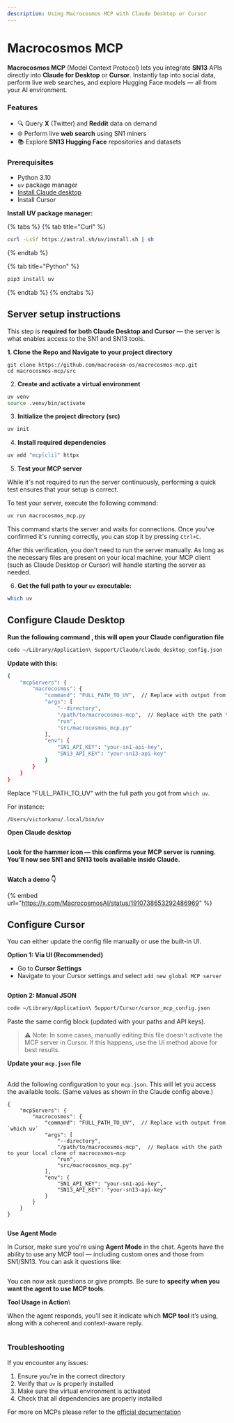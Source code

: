 ```yaml
---
description: Using Macrocosmos MCP with Claude Desktop or Cursor
---
```


# Macrocosmos MCP

**Macrocosmos MCP** (Model Context Protocol) lets you integrate **SN13** APIs directly into **Claude for Desktop** or **Cursor**. Instantly tap into social data, perform live web searches, and explore Hugging Face models — all from your AI environment.

### Features

* 🔍 Query **X** (Twitter) and **Reddit** data on demand
* 🌐 Perform live **web search** using SN1 miners
* 📚 Explore **SN13 Hugging Face** repositories and datasets

###

### Prerequisites

* Python 3.10
* `uv` package manager
* [Install Claude desktop](https://claude.ai/download)
* Install Cursor&#x20;



**Install UV package manager:**

{% tabs %}
{% tab title="Curl" %}
```bash
curl -LsSf https://astral.sh/uv/install.sh | sh
```
{% endtab %}

{% tab title="Python" %}
```python
pip3 install uv
```
{% endtab %}
{% endtabs %}



## Server setup instructions

This step is **required for both Claude Desktop and Cursor** — the server is what enables access to the SN1 and SN13 tools.

**1. Clone the Repo and Navigate to your project directory**

```
git clone https://github.com/macrocosm-os/macrocosmos-mcp.git
cd macrocosmos-mcp/src
```



2. **Create and activate a virtual environment**

```bash
uv venv
source .venv/bin/activate
```



3. **Initialize the project directory (src)**

```bash
uv init
```



4. **Install required dependencies**

```bash
uv add "mcp[cli]" httpx
```



5. **Test your MCP server**

While it's not required to run the server continuously, performing a quick test ensures that your setup is correct.​

To test your server, execute the following command:​

```bash
uv run macrocosmos_mcp.py
```

This command starts the server and waits for connections. Once you've confirmed it's running correctly, you can stop it by pressing `Ctrl+C`.​

After this verification, you don't need to run the server manually. As long as the necessary files are present on your local machine, your MCP client (such as Claude Desktop or Cursor) will handle starting the server as needed.



6. **Get the full path to your `uv` executable:**

```bash
which uv
```



## Configure **Claude Desktop**

**Run the following command , this will open your Claude configuration file**&#x20;

```bash
code ~/Library/Application\ Support/Claude/claude_desktop_config.json
```



**Update with this:**

```bash
{
    "mcpServers": {
        "macrocosmos": {
            "command": "FULL_PATH_TO_UV",  // Replace with output from `which uv`
            "args": [
                "--directory",
                "/path/to/macrocosmos-mcp",  // Replace with the path to your local clone of macrocosmos-mcp
                "run",
                "src/macrocosmos_mcp.py"
            ],
            "env": {
                "SN1_API_KEY": "your-sn1-api-key",
                "SN13_API_KEY": "your-sn13-api-key"
            }
        }
    }
}

```

Replace "FULL\_PATH\_TO\_UV" with the full path you got from `which uv`.

For instance:

```
/Users/victorkanu/.local/bin/uv
```



**Open Claude desktop**

<figure><img src="../../.gitbook/assets/canva .png" alt=""><figcaption></figcaption></figure>

**Look for the hammer icon — this confirms your MCP server is running. You’ll now see SN1 and SN13 tools available inside Claude.**

<figure><img src="../../.gitbook/assets/canva mcp.png" alt=""><figcaption></figcaption></figure>



**Watch a demo 👇**

{% embed url="https://x.com/MacrocosmosAI/status/1910738653292486969" %}





## Configure **Cursor**

You can either update the config file manually or use the built-in UI.

**Option 1: Via UI (Recommended)**

* Go to **Cursor Settings**
* Navigate to your Cursor settings and select `add new global MCP server`&#x20;

<figure><img src="../../.gitbook/assets/canva10.png" alt=""><figcaption></figcaption></figure>



**Option 2: Manual JSON**&#x20;

```bash
code ~/Library/Application\ Support/Cursor/cursor_mcp_config.json
```

Paste the same config block (updated with your paths and API keys).

> ⚠️ Note: In some cases, manually editing this file doesn't activate the MCP server in Cursor. If this happens, use the UI method above for best results.



**Update your `mcp.json` file**

\
Add the following configuration to your `mcp.json`. This will let you access the available tools.            (Same values as shown in the Claude config above.)

```
{
    "mcpServers": {
        "macrocosmos": {
            "command": "FULL_PATH_TO_UV",  // Replace with output from `which uv`
            "args": [
                "--directory",
                "/path/to/macrocosmos-mcp",  // Replace with the path to your local clone of macrocosmos-mcp
                "run",
                "src/macrocosmos_mcp.py"
            ],
            "env": {
                "SN1_API_KEY": "your-sn1-api-key",
                "SN13_API_KEY": "your-sn13-api-key"
            }
        }
    }
}

```



<figure><img src="../../.gitbook/assets/canva11.png" alt=""><figcaption></figcaption></figure>





**Use Agent Mode**

In Cursor, make sure you're using **Agent Mode** in the chat. Agents have the ability to use any MCP tool — including custom ones and those from SN1/SN13. You can ask it questions like:

<figure><img src="../../.gitbook/assets/canva13.png" alt=""><figcaption></figcaption></figure>

You can now ask questions or give prompts. Be sure to **specify when you want the agent to use MCP tools**.



**Tool Usage in Action**\


When the agent responds, you’ll see it indicate which **MCP tool** it’s using, along with a coherent and context-aware reply.

<figure><img src="../../.gitbook/assets/Screenshot 2025-04-16 at 04.38.41.png" alt=""><figcaption></figcaption></figure>



### Troubleshooting

If you encounter any issues:

1. Ensure you're in the correct directory
2. Verify that `uv` is properly installed
3. Make sure the virtual environment is activated
4. Check that all dependencies are properly installed



For more on MCPs please refer to the [official documentation](https://modelcontextprotocol.io/introduction)&#x20;
